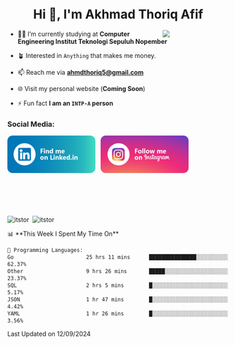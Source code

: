 <h1 align="center">Hi 👋, I'm Akhmad Thoriq Afif</h1>

<img align="right" src="https://i.giphy.com/media/VbnUQpnihPSIgIXuZv/giphy.webp" style="width:30%;">

- 👨‍🎓 I’m currently studying at **Computer Engineering Institut Teknologi Sepuluh Nopember**

- 🪴 Interested in `Anything` that makes me money.

- 📫 Reach me via **ahmdthoriq5@gmail.com**

- 🌐 Visit my personal website (**Coming Soon**)

- ⚡ Fun fact **I am an `INTP-A` person**

<h3 align="left">Social Media:</h3>
<p align="left">
<a href="https://linkedin.com/in/akhmad-thoriq-afif" target="_blank"><img align="center" src="./images/linkedin.png" alt="akhmad-thoriq-afif" width="200" /></a>&nbsp;&nbsp;
<a href="https://instagram.com/ahmdthoriq_" target="_blank"><img align="center" src="./images/instagram.png" alt="ahmdthoriq_"width="200" /></a>
</p>
</br>
</br>
</br>
</br>
<p><img align="center" src="https://github-readme-stats.vercel.app/api?username=itstor&show_icons=true&locale=en&theme=nord" alt="itstor" height="170"/>&nbsp;&nbsp;<img align="center" src="https://github-readme-stats.vercel.app/api/top-langs?username=itstor&show_icons=true&locale=en&layout=compact&theme=nord" alt="itstor" height="170" /></p>
<!--START_SECTION:waka-->
📊 **This Week I Spent My Time On** 

```text
💬 Programming Languages: 
Go                       25 hrs 11 mins      ███████████████░░░░░░░░░░   62.37% 
Other                    9 hrs 26 mins       █████░░░░░░░░░░░░░░░░░░░░   23.37% 
SQL                      2 hrs 5 mins        █░░░░░░░░░░░░░░░░░░░░░░░░   5.17% 
JSON                     1 hr 47 mins        █░░░░░░░░░░░░░░░░░░░░░░░░   4.42% 
YAML                     1 hr 26 mins        █░░░░░░░░░░░░░░░░░░░░░░░░   3.56%

```


 Last Updated on 12/09/2024
<!--END_SECTION:waka-->
